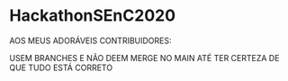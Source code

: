 # HackathonSEnC2020

AOS MEUS ADORÁVEIS CONTRIBUIDORES:

USEM BRANCHES E NÃO DEEM MERGE NO MAIN ATÉ TER CERTEZA DE QUE TUDO ESTÁ CORRETO
